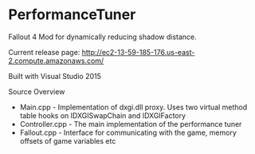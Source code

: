 # PerformanceTuner
Fallout 4 Mod for dynamically reducing shadow distance.

Current release page: http://ec2-13-59-185-176.us-east-2.compute.amazonaws.com/

Built with Visual Studio 2015

Source Overview

* Main.cpp - Implementation of dxgi.dll proxy. Uses two virtual method table hooks on IDXGISwapChain and IDXGIFactory
* Controller.cpp - The main implementation of the performance tuner
* Fallout.cpp - Interface for communicating with the game, memory offsets of game variables etc
